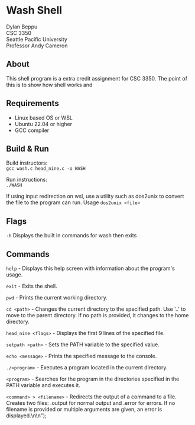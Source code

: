 # Wash Shell
Dylan Beppu  
CSC 3350  
Seattle Pacific University  
Professor Andy Cameron

## About
This shell program is a extra credit assignment for CSC 3350. The point of this is to show how shell works and 

## Requirements
* Linux based OS or WSL
* Ubuntu 22.04 or higher
* GCC compiler


## Build & Run

Build instructors:  
`gcc wash.c head_nine.c -o WASH`

Run instructions:  
`./WASH`

If using input redirection on wsl, use a utility such as dos2unix to convert the file to the program can run.
Usage `dos2unix <file>`

## Flags
`-h` Displays the built in commands for wash then exits


## Commands

`help` - Displays this help screen with information about the program's usage.  

`exit` - Exits the shell.  

`pwd` - Prints the current working directory.  

`cd <path>` - Changes the current directory to the specified path. Use '..' to move to the parent directory. If no path is provided, it changes to the home directory.

`head_nine <flags>` - Displays the first 9 lines of the specified file. 

`setpath <path>` - Sets the PATH variable to the specified value.

`echo <message>` - Prints the specified message to the console.

`./<program>` - Executes a program located in the current directory.

`<program>` - Searches for the program in the directories specified in the PATH variable and executes it.

`<command> > <filename>`   - Redirects the output of a command to a file. Creates two files: <filename>.output for normal output and <filename>.error for errors. If no filename is provided or multiple arguments are given, an error is displayed.\n\n");